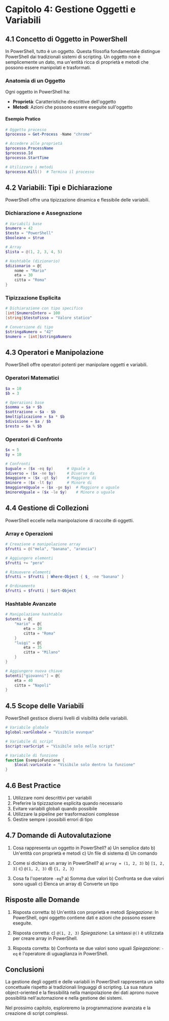 # Capitolo 4: Gestione Oggetti e Variabili

## 4.1 Concetto di Oggetto in PowerShell

In PowerShell, tutto è un oggetto. Questa filosofia fondamentale distingue PowerShell dai tradizionali sistemi di scripting. Un oggetto non è semplicemente un dato, ma un'entità ricca di proprietà e metodi che possono essere manipolati e trasformati.

### Anatomia di un Oggetto

Ogni oggetto in PowerShell ha:
- **Proprietà**: Caratteristiche descrittive dell'oggetto
- **Metodi**: Azioni che possono essere eseguite sull'oggetto

#### Esempio Pratico
```powershell
# Oggetto processo
$processo = Get-Process -Name "chrome"

# Accedere alle proprietà
$processo.ProcessName
$processo.Id
$processo.StartTime

# Utilizzare i metodi
$processo.Kill()  # Termina il processo
```

## 4.2 Variabili: Tipi e Dichiarazione

PowerShell offre una tipizzazione dinamica e flessibile delle variabili.

### Dichiarazione e Assegnazione

```powershell
# Variabili base
$numero = 42
$testo = "PowerShell"
$booleano = $true

# Array
$lista = @(1, 2, 3, 4, 5)

# Hashtable (dizionario)
$dizionario = @{
    nome = "Mario"
    eta = 30
    citta = "Roma"
}
```

### Tipizzazione Esplicita

```powershell
# Dichiarazione con tipo specifico
[int]$numeroIntero = 100
[string]$testoFisso = "Valore statico"

# Conversione di tipo
$stringaNumero = "42"
$numero = [int]$stringaNumero
```

## 4.3 Operatori e Manipolazione

PowerShell offre operatori potenti per manipolare oggetti e variabili.

### Operatori Matematici

```powershell
$a = 10
$b = 3

# Operazioni base
$somma = $a + $b
$sottrazione = $a - $b
$moltiplicazione = $a * $b
$divisione = $a / $b
$resto = $a % $b
```

### Operatori di Confronto

```powershell
$x = 5
$y = 10

# Confronti
$uguale = ($x -eq $y)      # Uguale a
$diverso = ($x -ne $y)     # Diverso da
$maggiore = ($x -gt $y)    # Maggiore di
$minore = ($x -lt $y)      # Minore di
$maggioreUguale = ($x -ge $y)  # Maggiore o uguale
$minoreUguale = ($x -le $y)    # Minore o uguale
```

## 4.4 Gestione di Collezioni

PowerShell eccelle nella manipolazione di raccolte di oggetti.

### Array e Operazioni

```powershell
# Creazione e manipolazione array
$frutti = @("mela", "banana", "arancia")

# Aggiungere elementi
$frutti += "pera"

# Rimuovere elementi
$frutti = $frutti | Where-Object { $_ -ne "banana" }

# Ordinamento
$frutti = $frutti | Sort-Object
```

### Hashtable Avanzate

```powershell
# Manipolazione hashtable
$utenti = @{
    "mario" = @{
        eta = 30
        citta = "Roma"
    }
    "luigi" = @{
        eta = 35
        citta = "Milano"
    }
}

# Aggiungere nuova chiave
$utenti["giovanni"] = @{
    eta = 40
    citta = "Napoli"
}
```

## 4.5 Scope delle Variabili

PowerShell gestisce diversi livelli di visibilità delle variabili.

```powershell
# Variabile globale
$global:varGlobale = "Visibile ovunque"

# Variabile di script
$script:varScript = "Visibile solo nello script"

# Variabile di funzione
function EsempioFunzione {
    $local:varLocale = "Visibile solo dentro la funzione"
}
```

## 4.6 Best Practice

1. Utilizzare nomi descrittivi per variabili
2. Preferire la tipizzazione esplicita quando necessario
3. Evitare variabili globali quando possibile
4. Utilizzare la pipeline per trasformazioni complesse
5. Gestire sempre i possibili errori di tipo

## 4.7 Domande di Autovalutazione

1. Cosa rappresenta un oggetto in PowerShell?
   a) Un semplice dato
   b) Un'entità con proprietà e metodi
   c) Un file di sistema
   d) Un comando

2. Come si dichiara un array in PowerShell?
   a) `array = (1, 2, 3)`
   b) `[1, 2, 3]`
   c) `@(1, 2, 3)`
   d) `{1, 2, 3}`

3. Cosa fa l'operatore `-eq`?
   a) Somma due valori
   b) Confronta se due valori sono uguali
   c) Elenca un array
   d) Converte un tipo

## Risposte alle Domande

1. Risposta corretta: b) Un'entità con proprietà e metodi
   *Spiegazione*: In PowerShell, ogni oggetto contiene dati e azioni che possono essere eseguite.

2. Risposta corretta: c) `@(1, 2, 3)`
   *Spiegazione*: La sintassi `@()` è utilizzata per creare array in PowerShell.

3. Risposta corretta: b) Confronta se due valori sono uguali
   *Spiegazione*: `-eq` è l'operatore di uguaglianza in PowerShell.

## Conclusioni

La gestione degli oggetti e delle variabili in PowerShell rappresenta un salto concettuale rispetto ai tradizionali linguaggi di scripting. La sua natura object-oriented e la flessibilità nella manipolazione dei dati aprono nuove possibilità nell'automazione e nella gestione dei sistemi.

Nel prossimo capitolo, esploreremo la programmazione avanzata e la creazione di script complessi.